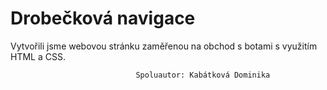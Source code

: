 # Drobečková navigace
Vytvořili jsme webovou stránku zaměřenou na obchod s botami s využitím HTML a CSS.

								Spoluautor: Kabátková Dominika

